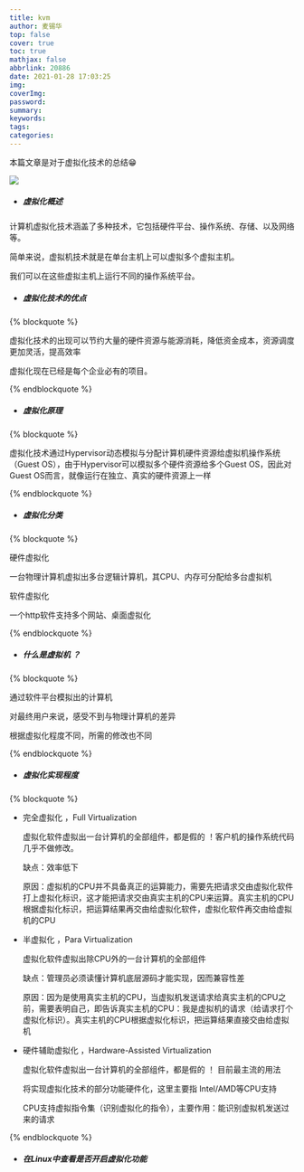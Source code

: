 ```yaml
---
title: kvm
author: 麦锡华
top: false
cover: true
toc: true
mathjax: false
abbrlink: 20886
date: 2021-01-28 17:03:25
img:
coverImg:
password:
summary:
keywords:
tags:
categories:
---
```


本篇文章是对于虚拟化技术的总结:grin:

<!-- more -->

![](https://cdn.jsdelivr.net/gh/VinSmoke-SanJI2020/images//IMAGES/kvm.webp)



- ##### 虚拟化概述

计算机虚拟化技术涵盖了多种技术，它包括硬件平台、操作系统、存储、以及网络等。

简单来说，虚拟机技术就是在单台主机上可以虚拟多个虚拟主机。

我们可以在这些虚拟主机上运行不同的操作系统平台。





- ##### 虚拟化技术的优点 

{% blockquote %}

虚拟化技术的出现可以节约大量的硬件资源与能源消耗，降低资金成本，资源调度更加灵活，提高效率

虚拟化现在已经是每个企业必有的项目。

{% endblockquote %}



- ##### 虚拟化原理

{% blockquote %}

虚拟化技术通过Hypervisor动态模拟与分配计算机硬件资源给虚拟机操作系统（Guest OS），由于Hypervisor可以模拟多个硬件资源给多个Guest OS，因此对Guest OS而言，就像运行在独立、真实的硬件资源上一样

{% endblockquote %}



- ##### 虚拟化分类

{% blockquote %}

硬件虚拟化 

一台物理计算机虚拟出多台逻辑计算机，其CPU、内存可分配给多台虚拟机

软件虚拟化

一个http软件支持多个网站、桌面虚拟化

{% endblockquote %}



- ##### 什么是虚拟机 ？

{% blockquote %}

通过软件平台模拟出的计算机

  对最终用户来说，感受不到与物理计算机的差异

  根据虚拟化程度不同，所需的修改也不同

{% endblockquote %}



- ##### 虚拟化实现程度	

{% blockquote %}

- 完全虚拟化 ，Full Virtualization

  虚拟化软件虚拟出一台计算机的全部组件，都是假的 ！客户机的操作系统代码几乎不做修改。

  缺点：效率低下

  原因：虚拟机的CPU并不具备真正的运算能力，需要先把请求交由虚拟化软件打上虚拟化标识，这才能把请求交由真实主机的CPU来运算。真实主机的CPU根据虚拟化标识，把运算结果再交由给虚拟化软件，虚拟化软件再交由给虚拟机的CPU

- 半虚拟化 ，Para Virtualization

  虚拟化软件虚拟出除CPU外的一台计算机的全部组件

  缺点：管理员必须读懂计算机底层源码才能实现，因而兼容性差

  原因：因为是使用真实主机的CPU，当虚拟机发送请求给真实主机的CPU之前，需要表明自己，即告诉真实主机的CPU：我是虚拟机的请求（给请求打个虚拟化标识）。真实主机的CPU根据虚拟化标识，把运算结果直接交由给虚拟机

- 硬件辅助虚拟化 ，Hardware-Assisted Virtualization

  虚拟化软件虚拟出一台计算机的全部组件，都是假的 ！ 目前最主流的用法

  将实现虚拟化技术的部分功能硬件化，这里主要指 Intel/AMD等CPU支持

  CPU支持虚拟指令集（识别虚拟化的指令），主要作用：能识别虚拟机发送过来的请求

{% endblockquote %}

- ##### 在Linux中查看是否开启虚拟化功能









